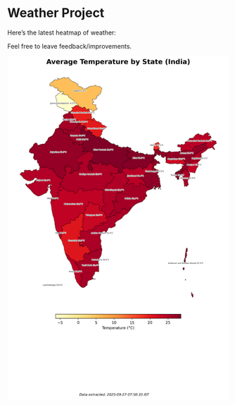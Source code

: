 # Weather Project

Here’s the latest heatmap of weather:

Feel free to leave feedback/improvements.

![India Heatmap](docs/assets/india_heatmap.png?v=D749F3)
